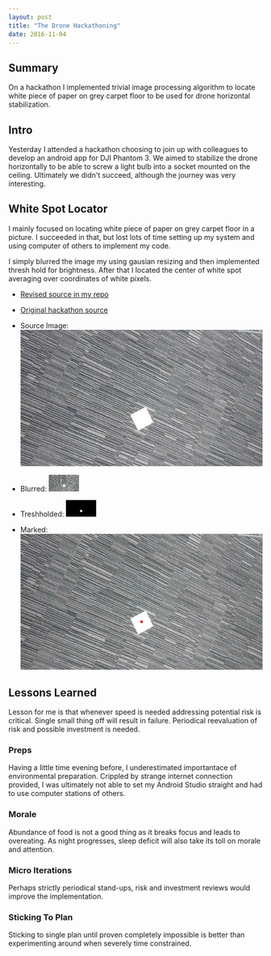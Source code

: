 ```yaml
---
layout: post
title: "The Drone Hackathoning"
date: 2016-11-04
---
```


## Summary

On a hackathon I implemented trivial image processing algorithm to locate white piece of paper on grey carpet floor to be used for drone horizontal stabilization.

## Intro

Yesterday I attended a hackathon choosing to join up with colleagues to develop an android app for DJI Phantom 3. We aimed to stabilize the drone horizontally to be able to screw a light bulb into a socket mounted on the ceiling. Ultimately we didn't succeed, although the journey was very interesting.

## White Spot Locator

I mainly focused on locating white piece of paper on grey carpet floor in a picture. I succeeded in that, but lost lots of time setting up my system and using computer of others to implement my code.

I simply blurred the image my using gausian resizing and then implemented thresh hold for brightness. After that I located the center of white spot averaging over coordinates of white pixels.

- [Revised source in my repo](https://github.com/vackosar/triv-white-spot-locator/blob/master/src/androidTest/java/com/vackosar/trivwhitespotlocator/LocateWhiteSpotTest.java)
- [Original hackathon source](https://github.com/pechovic/barcode-dji/blob/master/app/src/androidTest/java/barcode/barclays/com/drone/ExampleInstrumentedTest.java)


- Source Image:
    ![Source Image](https://raw.githubusercontent.com/vackosar/triv-white-spot-locator/master/src/main/res/drawable/testimg2.jpg)
- Blurred:
    ![Blurred](https://raw.githubusercontent.com/vackosar/triv-white-spot-locator/master/output/androidTest/blured.jpg)
- Treshholded:
    ![Treshholded](https://raw.githubusercontent.com/vackosar/triv-white-spot-locator/master/output/androidTest/treshholded.jpg)
- Marked:
    ![Marked](https://raw.githubusercontent.com/vackosar/triv-white-spot-locator/master/output/androidTest/marked.jpg)

## Lessons Learned
Lesson for me is that whenever speed is needed addressing potential risk is critical. Single small thing off will result in failure. Periodical reevaluation of risk and possible investment is needed.

### Preps
Having a little time evening before, I underestimated importantace of environmental preparation. Crippled by strange internet connection provided, I was ultimately not able to  set my Android Studio straight and had to use computer stations of others.

### Morale
Abundance of food is not a good thing as it breaks focus and leads to overeating. As night progresses, sleep deficit will also take its toll on morale and attention.

### Micro Iterations
Perhaps strictly periodical stand-ups, risk and investment reviews would improve the implementation.

### Sticking To Plan
Sticking to single plan until proven completely impossible is better than experimenting around when severely time constrained.
